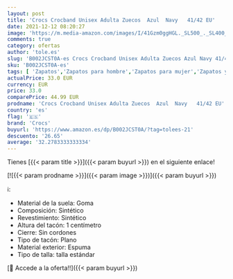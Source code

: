 ```yaml
---
layout: post
title: 'Crocs Crocband Unisex Adulta Zuecos  Azul  Navy   41/42 EU'
date: 2021-12-12 08:20:27
image: 'https://m.media-amazon.com/images/I/41Gzm0ggHGL._SL500_._SL400_.jpg'
comments: true
category: ofertas
author: 'tole.es'
slug: 'B002JCST0A-es Crocs Crocband Unisex Adulta Zuecos Azul Navy 41/42 EU'
sku: 'B002JCST0A-es'
tags: [ 'Zapatos','Zapatos para hombre','Zapatos para mujer','Zapatos y complementos','Zuecos de mujer','Zuecos y mules de mujer','Zuecos y mules para hombre','crocs','zuecos', ]
actualPrice: 33.0 EUR
currency: EUR
price: 33.0
comparePrice: 44.99 EUR
prodname: 'Crocs Crocband Unisex Adulta Zuecos  Azul  Navy   41/42 EU'
country: 'es'
flag: '🇪🇸'
brand: 'Crocs'
buyurl: 'https://www.amazon.es/dp/B002JCST0A/?tag=tolees-21'
descuento: '26.65'
average: '32.2783333333334'
---
```


Tienes [{{< param title >}}]({{< param buyurl >}}) en el siguiente enlace!

[![{{< param prodname >}}]({{< param image >}})]({{< param buyurl >}})

ℹ️:

- Material de la suela: Goma
- Composición: Sintético
- Revestimiento: Sintético
- Altura del tacón: 1 centímetro
- Cierre: Sin cordones
- Tipo de tacón: Plano
- Material exterior: Espuma
- Tipo de talla: talla estándar

[🛒 Accede a la oferta!!]({{< param buyurl >}})
